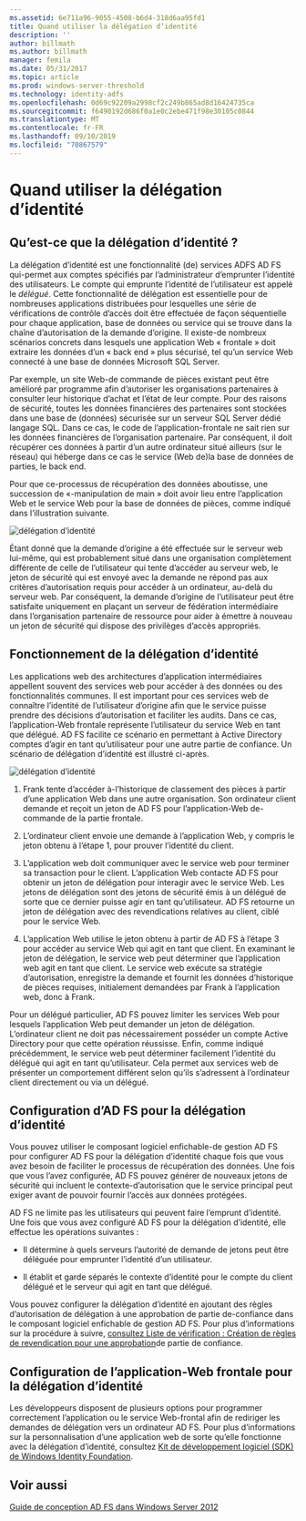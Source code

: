 ```yaml
---
ms.assetid: 6e711a96-9055-4508-b6d4-318d6aa95fd1
title: Quand utiliser la délégation d’identité
description: ''
author: billmath
ms.author: billmath
manager: femila
ms.date: 05/31/2017
ms.topic: article
ms.prod: windows-server-threshold
ms.technology: identity-adfs
ms.openlocfilehash: 0d69c92209a2998cf2c249b865ad8d16424735ca
ms.sourcegitcommit: f6490192d686f0a1e0c2ebe471f98e30105c0844
ms.translationtype: MT
ms.contentlocale: fr-FR
ms.lasthandoff: 09/10/2019
ms.locfileid: "70867579"
---
```

# <a name="when-to-use-identity-delegation"></a>Quand utiliser la délégation d’identité
  
## <a name="what-is-identity-delegation"></a>Qu’est-ce que la délégation d’identité ?  
La délégation d’identité est une fonctionnalité \(de\) services ADFS AD FS qui\-permet aux comptes spécifiés par l’administrateur d’emprunter l’identité des utilisateurs. Le compte qui emprunte l’identité de l’utilisateur est appelé le *délégué*. Cette fonctionnalité de délégation est essentielle pour de nombreuses applications distribuées pour lesquelles une série de vérifications de contrôle d’accès doit être effectuée de façon séquentielle pour chaque application, base de données ou service qui se trouve dans la chaîne d’autorisation de la demande d’origine. Il existe\-de nombreux scénarios concrets dans lesquels une application Web « frontale » doit extraire les données d’un « back end » plus sécurisé, tel qu’un service Web connecté à une base de données Microsoft SQL Server.  
  
Par exemple, un site Web\-de commande de pièces existant peut être amélioré par programme afin d’autoriser les organisations partenaires à consulter leur historique d’achat et l’état de leur compte. Pour des raisons de sécurité, toutes les données financières des partenaires sont stockées dans une base de \(données\) sécurisée sur un serveur SQL Server dédié langage SQL. Dans ce cas, le code de l’application\-frontale ne sait rien sur les données financières de l’organisation partenaire. Par conséquent, il doit récupérer ces données à partir d’un autre ordinateur situé ailleurs \(sur le réseau\) qui héberge dans ce cas le service \(Web de\)la base de données de parties, le back end.  
  
Pour que ce\-processus de récupération des données aboutisse, une succession de «\-manipulation de main » doit avoir lieu entre l’application Web et le service Web pour la base de données de pièces, comme indiqué dans l’illustration suivante.  
  
![délégation d’identité](media/adfs2_identitydelegationconcept.gif)  
  
Étant donné que la demande d’origine a été effectuée sur le serveur web lui-même, qui est probablement situé dans une organisation complètement différente de celle de l’utilisateur qui tente d’accéder au serveur web, le jeton de sécurité qui est envoyé avec la demande ne répond pas aux critères d’autorisation requis pour accéder à un ordinateur, au-delà du serveur web. Par conséquent, la demande d’origine de l’utilisateur peut être satisfaite uniquement en plaçant un serveur de fédération intermédiaire dans l’organisation partenaire de ressource pour aider à émettre à nouveau un jeton de sécurité qui dispose des privilèges d’accès appropriés.  
  
## <a name="how-does-identity-delegation-work"></a>Fonctionnement de la délégation d’identité  
Les applications web des architectures d’application intermédiaires appellent souvent des services web pour accéder à des données ou des fonctionnalités communes. Il est important pour ces services web de connaître l’identité de l’utilisateur d’origine afin que le service puisse prendre des décisions d’autorisation et faciliter les audits. Dans ce cas, l’application\-Web frontale représente l’utilisateur du service Web en tant que délégué. AD FS facilite ce scénario en permettant à Active Directory comptes d’agir en tant qu’utilisateur pour une autre partie de confiance. Un scénario de délégation d’identité est illustré ci-après.  
  
![délégation d’identité](media/adfs2_identitydelegationsteps.gif)  
  
1.  Frank tente d’accéder à\-l’historique de classement des pièces à partir d’une application Web dans une autre organisation. Son ordinateur client demande et reçoit un jeton de AD FS pour l’application\-Web de\-commande de la partie frontale.  
  
2.  L’ordinateur client envoie une demande à l’application Web, y compris le jeton obtenu à l’étape 1, pour prouver l’identité du client.  
  
3.  L’application web doit communiquer avec le service web pour terminer sa transaction pour le client. L’application Web contacte AD FS pour obtenir un jeton de délégation pour interagir avec le service Web. Les jetons de délégation sont des jetons de sécurité émis à un délégué de sorte que ce dernier puisse agir en tant qu’utilisateur. AD FS retourne un jeton de délégation avec des revendications relatives au client, ciblé pour le service Web.  
  
4.  L’application Web utilise le jeton obtenu à partir de AD FS à l’étape 3 pour accéder au service Web qui agit en tant que client. En examinant le jeton de délégation, le service web peut déterminer que l’application web agit en tant que client. Le service web exécute sa stratégie d’autorisation, enregistre la demande et fournit les données d’historique de pièces requises, initialement demandées par Frank à l’application web, donc à Frank.  
  
Pour un délégué particulier, AD FS pouvez limiter les services Web pour lesquels l’application Web peut demander un jeton de délégation. L’ordinateur client ne doit pas nécessairement posséder un compte Active Directory pour que cette opération réussisse. Enfin, comme indiqué précédemment, le service web peut déterminer facilement l’identité du délégué qui agit en tant qu’utilisateur. Cela permet aux services web de présenter un comportement différent selon qu’ils s’adressent à l’ordinateur client directement ou via un délégué.  
  
## <a name="configuring-ad-fs-for-identity-delegation"></a>Configuration d’AD FS pour la délégation d’identité  
Vous pouvez utiliser le composant logiciel enfichable\-de gestion AD FS pour configurer AD FS pour la délégation d’identité chaque fois que vous avez besoin de faciliter le processus de récupération des données. Une fois que vous l’avez configurée, AD FS pouvez générer de nouveaux jetons de sécurité qui incluent le contexte\-d’autorisation que le service principal peut exiger avant de pouvoir fournir l’accès aux données protégées.  
  
AD FS ne limite pas les utilisateurs qui peuvent faire l’emprunt d’identité. Une fois que vous avez configuré AD FS pour la délégation d’identité, elle effectue les opérations suivantes :  
  
-   Il détermine à quels serveurs l’autorité de demande de jetons peut être déléguée pour emprunter l’identité d’un utilisateur.  
  
-   Il établit et garde séparés le contexte d’identité pour le compte du client délégué et le serveur qui agit en tant que délégué.  
  
Vous pouvez configurer la délégation d’identité en ajoutant des règles d’autorisation de délégation à une approbation de partie de\-confiance dans le composant logiciel enfichable de gestion AD FS. Pour plus d’informations sur la procédure à suivre, [consultez Liste de vérification : Création de règles de revendication pour une approbation](../../ad-fs/deployment/Checklist--Creating-Claim-Rules-for-a-Relying-Party-Trust.md)de partie de confiance.  
  
## <a name="configuring-the-front-end-web-application-for-identity-delegation"></a>Configuration de l’application\-Web frontale pour la délégation d’identité  
Les développeurs disposent de plusieurs options pour programmer correctement l’application ou le service Web\-frontal afin de rediriger les demandes de délégation vers un ordinateur AD FS. Pour plus d’informations sur la personnalisation d’une application web de sorte qu’elle fonctionne avec la délégation d’identité, consultez [Kit de développement logiciel (SDK) de Windows Identity Foundation](https://go.microsoft.com/fwlink/?LinkId=122266).  
  
## <a name="see-also"></a>Voir aussi
[Guide de conception AD FS dans Windows Server 2012](AD-FS-Design-Guide-in-Windows-Server-2012.md)
